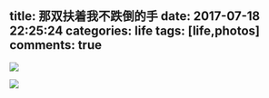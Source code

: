 title: 那双扶着我不跌倒的手
date: 2017-07-18 22:25:24
categories: life
tags: [life,photos]
comments: true
---

![](http://osej1thz9.bkt.clouddn.com/static/images/timerap.jpg)

<!-- more -->


![](http://osej1thz9.bkt.clouddn.com/static/images/timerap2.png)


